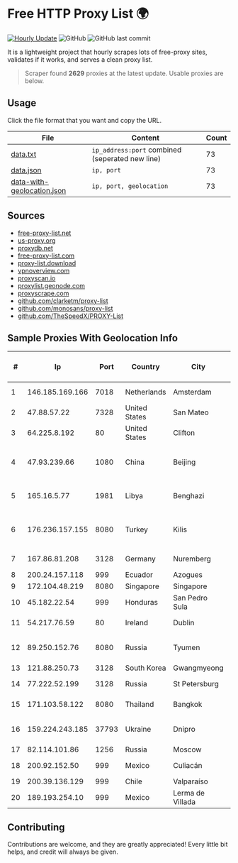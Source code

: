 
# Free HTTP Proxy List 🌍

[![Hourly Update](https://github.com/mertguvencli/http-proxy-list/actions/workflows/main.yml/badge.svg?branch=main)](https://github.com/mertguvencli/http-proxy-list/actions/workflows/main.yml)
![GitHub](https://img.shields.io/github/license/mertguvencli/http-proxy-list)
![GitHub last commit](https://img.shields.io/github/last-commit/mertguvencli/http-proxy-list)

It is a lightweight project that hourly scrapes lots of free-proxy sites, validates if it works, and serves a clean proxy list.


> Scraper found **2629** proxies at the latest update. Usable proxies are below.

## Usage

Click the file format that you want and copy the URL.


|File|Content|Count|
|----|-------|-----|
|[data.txt](https://raw.githubusercontent.com/mertguvencli/http-proxy-list/main/proxy-list/data.txt)|`ip_address:port` combined (seperated new line)|73|
|[data.json](https://raw.githubusercontent.com/mertguvencli/http-proxy-list/main/proxy-list/data.json)|`ip, port`|73|
|[data-with-geolocation.json](https://raw.githubusercontent.com/mertguvencli/http-proxy-list/main/proxy-list/data-with-geolocation.json)|`ip, port, geolocation`|73|

## Sources

* [free-proxy-list.net](https://free-proxy-list.net)
* [us-proxy.org](https://www.us-proxy.org)
* [proxydb.net](http://proxydb.net)
* [free-proxy-list.com](https://free-proxy-list.com/?page=&port=&type%5B%5D=http&type%5B%5D=https&up_time=0&search=Search)
* [proxy-list.download](https://www.proxy-list.download/HTTP)
* [vpnoverview.com](https://vpnoverview.com/privacy/anonymous-browsing/free-proxy-servers)
* [proxyscan.io](https://www.proxyscan.io)
* [proxylist.geonode.com](https://proxylist.geonode.com/api/proxy-list?limit=300&page=1&sort_by=lastChecked&sort_type=desc&protocols=http,https)
* [proxyscrape.com](https://api.proxyscrape.com/v2/?request=displayproxies&protocol=http&timeout=10000&country=all&ssl=all&anonymity=all)
* [github.com/clarketm/proxy-list](https://raw.githubusercontent.com/clarketm/proxy-list/master/proxy-list-raw.txt)
* [github.com/monosans/proxy-list](https://raw.githubusercontent.com/monosans/proxy-list/main/proxies/http.txt)
* [github.com/TheSpeedX/PROXY-List](https://raw.githubusercontent.com/TheSpeedX/PROXY-List/master/http.txt)


## Sample Proxies With Geolocation Info

|#|Ip|Port|Country|City|Internet Service Provider|
|-|--|----|-------|----|-------------------------|
|1|146.185.169.166|7018|Netherlands|Amsterdam|DigitalOcean, LLC|
|2|47.88.57.22|7328|United States|San Mateo|Alibaba.com LLC|
|3|64.225.8.192|80|United States|Clifton|DigitalOcean, LLC|
|4|47.93.239.66|1080|China|Beijing|Hangzhou Alibaba Advertising Co|
|5|165.16.5.77|1981|Libya|Benghazi|Aljeel Aljadeed For Technology|
|6|176.236.157.155|8080|Turkey|Kilis|Tellcom Iletisim Hizmetleri A.S.|
|7|167.86.81.208|3128|Germany|Nuremberg|Contabo GmbH|
|8|200.24.157.118|999|Ecuador|Azogues|Nedetel S.A.|
|9|172.104.48.219|8080|Singapore|Singapore|Linode, LLC|
|10|45.182.22.54|999|Honduras|San Pedro Sula|Multicable De Honduras|
|11|54.217.76.59|80|Ireland|Dublin|Amazon.com, Inc.|
|12|89.250.152.76|8080|Russia|Tyumen|JSC "ER-Telecom Holding"|
|13|121.88.250.73|3128|South Korea|Gwangmyeong|DLIVE|
|14|77.222.52.199|3128|Russia|St Petersburg|Spaceweb network|
|15|171.103.58.122|8080|Thailand|Bangkok|True Internet Co., Ltd.|
|16|159.224.243.185|37793|Ukraine|Dnipro|Content Delivery Network LTD|
|17|82.114.101.86|1256|Russia|Moscow|Enforta-MSK|
|18|200.92.152.50|999|Mexico|Culiacán|Mega Cable, S.A. de C.V.|
|19|200.39.136.129|999|Chile|Valparaíso|Iconex SPA|
|20|189.193.254.10|999|Mexico|Lerma de Villada|Mega Cable, S.A. de C.V.|



## Contributing

Contributions are welcome, and they are greatly appreciated! Every
little bit helps, and credit will always be given.

